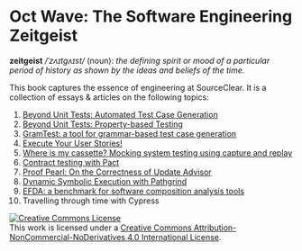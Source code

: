 # Oct Wave: The Software Engineering Zeitgeist

**zeitgeist** _/ˈzʌɪtɡʌɪst/_ (noun):
_the defining spirit or mood of a particular period of history as shown by the ideas and beliefs of the time._

This book captures the essence of engineering at SourceClear. It is a collection of essays & articles on the following topics:

1. [Beyond Unit Tests: Automated Test Case Generation](chapters/01-automated-test-case-generation.md)
1. [Beyond Unit Tests: Property-based Testing](chapters/02-property-based-testing.md)
1. [GramTest: a tool for grammar-based test case generation](chapters/grammar.md)
1. [Execute Your User Stories!](chapters/04-functional.md)
1. [Where is my cassette? Mocking system testing using capture and replay](chapters/03-where-is-my-casette.md)
1. [Contract testing with Pact](chapters/05-contract.md)
1. [Proof Pearl: On the Correctness of Update Advisor](chapters/07-update-advisor.md)
1. [Dynamic Symbolic Execution with Pathgrind](chapters/08-symbolic.md)
1. [EFDA: a benchmark for software composition analysis tools](chapters/09-efda.md)
1. Travelling through time with Cypress

<a rel="license" href="http://creativecommons.org/licenses/by-nc-nd/4.0/"><img alt="Creative Commons License" style="border-width:0" src="https://i.creativecommons.org/l/by-nc-nd/4.0/88x31.png" /></a><br />This work is licensed under a <a rel="license" href="http://creativecommons.org/licenses/by-nc-nd/4.0/">Creative Commons Attribution-NonCommercial-NoDerivatives 4.0 International License</a>.
